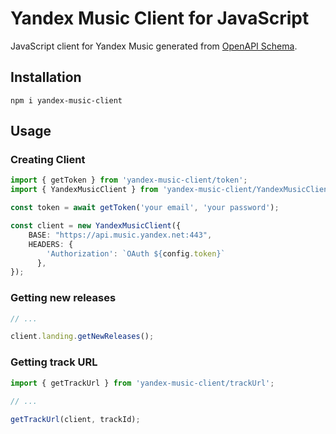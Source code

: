 # Yandex Music Client for JavaScript

JavaScript client for Yandex Music generated from [OpenAPI Schema](https://github.com/acherkashin/yandex-music-open-api).


## Installation

```
npm i yandex-music-client
```

## Usage

### Creating Client

```ts
import { getToken } from 'yandex-music-client/token';
import { YandexMusicClient } from 'yandex-music-client/YandexMusicClient'

const token = await getToken('your email', 'your password');

const client = new YandexMusicClient({
    BASE: "https://api.music.yandex.net:443",
    HEADERS: {
        'Authorization': `OAuth ${config.token}`
      },
});
```

### Getting new releases

```ts
// ...

client.landing.getNewReleases();
```

### Getting track URL

```typescript
import { getTrackUrl } from 'yandex-music-client/trackUrl';
 
// ...

getTrackUrl(client, trackId);
```